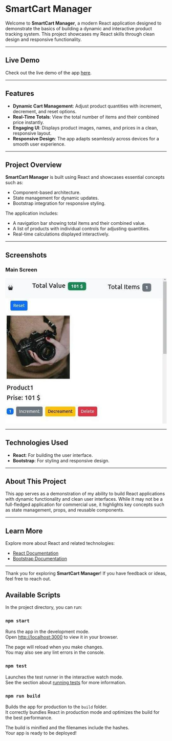 # SmartCart Manager

Welcome to **SmartCart Manager**, a modern React application designed to demonstrate the basics of building a dynamic and interactive product tracking system. This project showcases my React skills through clean design and responsive functionality.

---

## Live Demo

Check out the live demo of the app [here](https://nima-nourinejad.github.io/Counter-App/).

---

## Features

- **Dynamic Cart Management**: Adjust product quantities with increment, decrement, and reset options.
- **Real-Time Totals**: View the total number of items and their combined price instantly.
- **Engaging UI**: Displays product images, names, and prices in a clean, responsive layout.
- **Responsive Design**: The app adapts seamlessly across devices for a smooth user experience.

---

## Project Overview

**SmartCart Manager** is built using React and showcases essential concepts such as:

- Component-based architecture.
- State management for dynamic updates.
- Bootstrap integration for responsive styling.

The application includes:

- A navigation bar showing total items and their combined value.
- A list of products with individual controls for adjusting quantities.
- Real-time calculations displayed interactively.

---

## Screenshots

### Main Screen  
![Main Screen](./Demo.jpg)

---

## Technologies Used

- **React**: For building the user interface.
- **Bootstrap**: For styling and responsive design.

---

## About This Project

This app serves as a demonstration of my ability to build React applications with dynamic functionality and clean user interfaces. While it may not be a full-fledged application for commercial use, it highlights key concepts such as state management, props, and reusable components.

---

## Learn More

Explore more about React and related technologies:

- [React Documentation](https://reactjs.org/)
- [Bootstrap Documentation](https://getbootstrap.com/)

---

Thank you for exploring **SmartCart Manager**! If you have feedback or ideas, feel free to reach out.


## Available Scripts

In the project directory, you can run:

### `npm start`

Runs the app in the development mode.\
Open [http://localhost:3000](http://localhost:3000) to view it in your browser.

The page will reload when you make changes.\
You may also see any lint errors in the console.

### `npm test`

Launches the test runner in the interactive watch mode.\
See the section about [running tests](https://facebook.github.io/create-react-app/docs/running-tests) for more information.

### `npm run build`

Builds the app for production to the `build` folder.\
It correctly bundles React in production mode and optimizes the build for the best performance.

The build is minified and the filenames include the hashes.\
Your app is ready to be deployed!